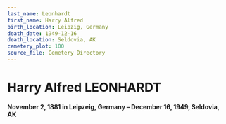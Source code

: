```yaml
---
last_name: Leonhardt
first_name: Harry Alfred
birth_location: Leipzig, Germany
death_date: 1949-12-16
death_location: Seldovia, AK
cemetery_plot: 100
source_file: Cemetery Directory
---
```

# Harry Alfred LEONHARDT

**November 2, 1881 in Leipzeig, Germany – December 16, 1949, Seldovia,
AK**

